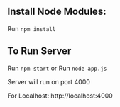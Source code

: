 ## Install Node Modules:

Run `npm install`

## To Run Server

Run `npm start` or Run `node app.js`

Server will run on port 4000

For Localhost: http://localhost:4000
